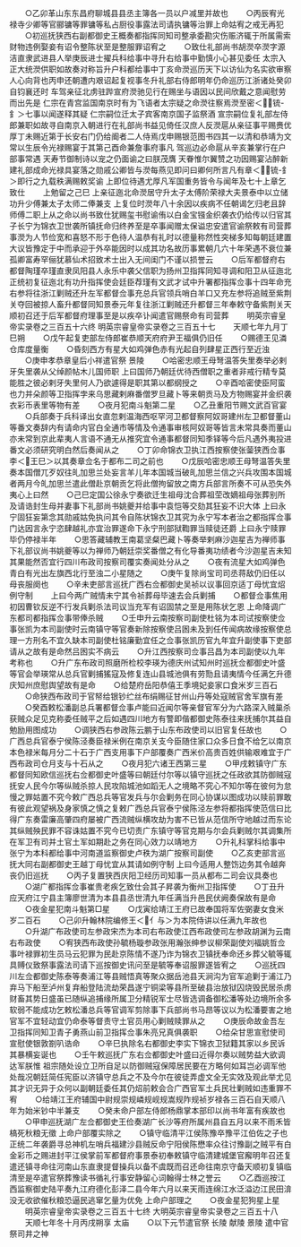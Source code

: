 <!-- { "loadSidebar": true } -->
　　○乙卯革山东东昌府聊城县县丞主簿各一员以户减里并故也
　　○丙辰宥光禄寺少卿等官郦镛等罪镛等私占厨役事露法司请执镛等治罪上命姑宥之戒无再犯
　　○初巡抚狭西右副都御史王概奏都指挥同知司整承委勘灾伤赈济辄于所属需索财物违例娶妾有诏令整陈状至是整服罪诏宥之
　　○致仕礼部尚书胡濙卒濙字源洁直隶武进县人举庚辰进士擢兵科给事中寻升右给事中勤慎小心甚见委任  太宗入正大统濙供职如故奏对称旨升户科都给事中丁亥命濙巡历天下以访仙为名实欲审察人心向背也丙申还朝遭内艰诏起复视事冬升礼部右侍郎明年仍命巡历江浙诸处癸卯自钧襄还时  车驾亲征北虏驻跸宣府濙驰见行在赐坐与语因以民间欣戴之意闻慰劳而出先是  仁宗在青宫监国南京时有为飞语者太宗疑之命濙往察焉濙至密＜锍-釒＞七事以闻遂释其疑  仁宗嗣位迁太子宾客南京国子监祭酒  宣宗嗣位复礼部左侍郎兼职如故寻自南京入朝进行在礼部尚书益见倚任汉庶人反濙扈从亲征事平赐赉优厚丁未赐近第于长安右门仍给阍者二人侍焉戊申赐银范图书四其一以清和恭靖为文常以生辰令光禄赐宴于其第己酉命兼詹事府事凡  驾巡边必命扈从辛亥兼掌行在户部事常遇  天寿节御制诗以宠之仍面谕之曰朕茂膺  天眷惟尔翼赞之功因赐宴沾醉新建礼部成命光禄具宴落之勋戚公卿皆与濙每燕见即问曰卿何所言凡有章＜锍-釒＞即行之九载秩满赐敕奖谕  上即位待遇尤厚凡军国重务皆令与闻年及七十上章乞致仕
　　上勉留之己巳  上亲征迤北命濙居守升太子太傅阶荣禄大夫景泰中以立储功升少傅兼太子太师二俸兼支  上复位时濙年八十余因以疾病不任朝谒乞归老且辞师傅二职上从之命以尚书致仕犹赐玺书慰谕侑以白金宝镪金织袭衣仍给传以归官其子长宁为锦衣卫世袭所镇抚命归终养至是卒事闻赠太保谥忠安遣官谕祭敕有司营葬事濙为人节俭宽和喜怒不形于色待人温恭有礼时以德量称然性突梯多知每朝廷建置大议皆豫定于中而承迎于外卒能因时以成其功名故历事累朝几六十年荣遇不衰位兼孤卿富寿罕俪犹慕仙术招致术士出入无间闺门不谨以损誉云
　　○后军都督府右都督陶瑾卒瑾直隶凤阳县人永乐中袭父信职为扬州卫指挥同知寻调和阳卫从征迤北正统初复征迤北有功升指挥使会廷臣荐瑾有文武才试中升署都指挥佥事十四年命充右参将往浙江剿贼还升左军都督佥事充总兵官领兵哨白羊口又充左参将追贼至紫荆关夺回被掠人畜升都督同知景泰元年复往浙江剿贼还升都督三年奉敕守备紫荆关天顺初召还于后军都督府理事至是以疾卒讣闻遣官赐祭命有司营葬
　　明英宗睿皇帝实录卷之三百五十六终
明英宗睿皇帝实录卷之三百五十七
　　天顺七年九月丁巳朔
　　○戊午起复吏部左侍郎崔恭顺天府府尹王福俱仍旧任
　　○赐德王见潾仓库度量衡
　　○昏刻西方有星大如鸡弹色赤有光起自列肆星正西行至近浊
　　○庚申孝恭章皇后小祥遣官祭  景陵
　　○哈密忠顺王母弩温答失里奏举必剌牙失里袭从父绰颜帖木儿国师职  上曰国师乃朝廷优待西僧职之重者非戒行精专莫能胜之彼必剌牙失里何人乃欲遽得是职其第以都纲授之
　　○辛酉哈密使臣阿蛮也力并朵颜等卫指挥孛来乌思藏剌麻番僧罗旦藏卜等来朝贡马及方物赐宴并金织袭衣彩币表里等物有差
　　○夜月犯南斗魁第二星
　　○乙丑重阳节赐文武百官宴
　　○兵部奏于兵科译出女直忽剌温海西呕罕河卫都督察阿奴哥建州左卫都督董山等番文奏辞内有请命内官白全通市等情及令通事审核阿奴哥等皆言未常具奏而董山亦未常到京此辈夷人言语不通无从推究宜令通事都督同知季铎等今后凡遇外夷投进番文必须研究明白然后奏闻从之
　　○丁卯命锦衣卫执江西按察使张蓥狭西佥事李＜王巳＞以其奏章佥名于都布二司之前也
　　○戊辰哈密忠顺王母弩温答失里奏本国僧兀歹奴往癿加思兰处妄言羊儿年本国城当破癿加思兰信之兴兵攻围本国城者两月今癿加思兰遣此僧赴京朝贡乞将此僧拘留放之南方兵部言所奏不可从恐失外夷心上曰然
　　○己巳定国公徐永宁奏欲迁生祖母沈合葬祖茔改嫡祖母张葬别所及请诰封生母并妻事下礼部尚书姚夔并给事中袁恺等交劾其狂妄不识大体  上曰永宁固狂妄第念其勋戚姑免执问其令自陈状锦衣卫其究为永宁写本者治之都指挥佥事门达因言永宁恣肆越礼亦宜治罪遂命下永宁刑部狱鞫罪当赎徒还爵  上曰永宁赎罪毕仍停禄半年
　　○思答藏辅教王南葛坚粲巴藏卜等奏举剌麻沙迦星吉为禅师事下礼部议尚书姚夔等以为禅师乃朝廷崇奖番僧之有化导番夷功绩者今沙迦星吉未知其果能然否宜行四川布政司按察司覆实奏闻处分从之
　　○夜有流星大如鸡弹色青白有光出左旗西北行至浊二小星随之
　　○庚午复除尚宝司司丞蒋敌仍旧任以母丧服阕也
　　○辛未吏部言巡抚广西右佥都御史吴祯以议事回京适丁母忧宜炤例守制
　　上曰今两广贼情未宁其令祯葬母毕速去会兵剿捕
　　○都督佥事焦用初因曹钦反逆不行发兵剿杀法司议当充军有诏固禁之至是用陈状乞恩  上命降调广东都司都指挥佥事带俸杀贼
　　○壬申升云南按察司副使杜铭为本司试按察使佥事张凯为本司副使时云南镇守等官奏新除按察使吕囦未及到任传闻病故缘按察使总理一方刑名不宜久缺本司副使杜铭廉勤宜任之佥事张凯历官九年宜升副使事下吏部请从之故有是命然吕囦实不病云
　　○升江西按察司佥事吕昌为本司副使以九年考称也
　　○升广东布政司照磨所检校李瑛为德庆州试知州时巡抚佥都御史叶盛等官会举瑛常从总兵官剿捕猺寇及修复连山县城池俱有劳勚且请夷情今任满乞升德庆知州庶慰舆望故有是命
　　○给楚府岳阳恭僖王季境妃妾家口食米岁三百石
　　○命狭西布政司于官帑给银钞纻丝布绢赐征甘州山丹等处寇贼官舍军旗有差
　　○癸酉敕松潘副总兵署都督佥事卢能曰近闻尔等亲督官军分为六路深入贼巢杀获贼众足见克称委任贼平之后如遇四川地方有警即偕都御史陈泰往来抚捕尔其益自勉励用图成功
　　○调狭西右参政陈云鹏于山东布政使司以旧官复任故也
　　○广西总兵官泰宁侯陈泾奏臣禄米例在南京关支今臣随住家口众多日食不给乞以南京本色禄米每月分二十石于广西支用事下户部覆奏广西米价高贵百姓供输艰难宜于广西布政司仓月支与十石从之
　　○夜月犯六诸王西第三星
　　○甲戌敕镇守广东都督同知欧信巡抚右佥都御史叶盛等曰朝廷付尔等以镇守巡抚之任政欲其防御贼寇抚安人民今尔等纵贼杀掠人民攻陷城池如蹈无人之境略不究心不知尔等在彼何为怠慢之罪姑置不究今敕广西总兵等官发兵与尔会剿务在同心协谋以图成功以赎前罪敢有彼此观望祸及身家慎之慎之复敕广西总兵官泰宁侯陈泾左参将都指挥使范信曰比得广东奏雷廉高肇四府屡被广西流贼纵横攻劫为害不已皆从范信所守地越过而东论其纵贼殃民罪不容诛姑置不究今已切责广东镇守等官克期与尔会兵剿贼尔其调集所在军卫有司并土官土军如期赴之务在同心效力以靖地方
　　○升礼科掌科给事中张宁为本科都给事中河南道监察御史卢秩为湖广按察司副使
　　○乙亥吏部言巡抚大同右副都御史王越丁母忧宜从其请如例守制  上曰今适用人整饬边务其令越奔丧仍旧巡抚
　　○丙子复置狭西庆阳卫经历司知事一员从都布二司会议具奏也
　　○湖广都指挥佥事崔贵老疾乞致仕会其子昇袭为衡州卫指挥使
　　○丁丑升应天府江宁县主簿廖世清为本县县丞世清九年任满当升邑民伏阙奏保故有是命
　　○夜金星犯南斗魁第□星
　　○戊寅给靖江王府已故奉国将军佐弼妻女食米岁二百石
　　○己卯升翰林院编修王＜亻与＞为本院侍讲以任满九年故也
　　○升湖广布政使司左参政宋杰为本司右布政使江西布政使司左参政胡渊为云南右布政使
　　○宥狭西布政使孙毓杨璇参政张用瀚张绅参议柳荣副使刘福姚哲佥事叶禄罪初生员马云犯罪为民赴京陈情不遂乃诈为锦衣卫镇抚奉命还乡葬父毓等辄具赙仪致祭事露法司请下巡按御史讯问至是毓等奉诏服罪遂皆宥之
　　○巡抚四川左佥都御史陈泰等奏浦江等县贼悟真等聚众据岳池县天涧沟为官军追剿于浦江乃弃马下船至泸州复弃船登陆流劫荣昌遂宁铜梁等县所至破县治放狱囚烧毁民居杀虏财畜其势日盛虽已随纵追捕缘所属卫分精锐军士尽皆选调备御松潘等处边境所余多软弱不能成功乞敕松潘总兵等官调军剪除事下兵部尚书马昂等议以为松潘要害之地官军不宜轻动宜仍命泰等督责守土官员用心剿贼赎罪从之
　　○庚辰命故金吾左卫指挥同知卫青子勇燕山前卫指挥佥事朱亮兄真俱袭职
　　○给朵甘思宣慰使司宣慰使银敦劄叭诰命
　　○辛巳执除名右都御史李实下锦衣卫狱籍其家以乡民诉其暴横妄诞也
　　○壬午敕巡抚广东右佥都御史叶盛曰近得尔奏以贼势益大欲调达军朕惟  祖宗随处设立卫所自足以防御贼寇保障居民要在方略何如耳岂必调军他处哉况朝廷简任宪臣以济镇守总兵之不及今尔在彼徒弄虚文全无实效及观此举尤见其才识无异于众何以副朝廷委任其仍炤前敕会合广西官军土兵民壮剿贼如违重罪不宥
　　○给靖江王府辅国中尉规崇规嶙规岘规嵩规阼规祯岁禄各三百石自天顺八年为始米钞中半兼支
　　○癸未命户部左侍郎杨鼎掌本部印以尚书年富有疾故也
　　○甲申巡抚湖广左佥都御史王俭奏湖广长沙等府所属州县自五月以来不雨禾皆槁死秋粮无徵  上命户部覆实除之
　　○镇守临清平江侯陈豫卒豫平江伯佐之子也正统二年袭爵寻总神机左哨兵福建沙县贼反命宁阳侯陈懋率众往讨豫副之贼平有白金彩币之赐进封平江侯掌前军都督府事景泰初奉敕镇守临清建城堡官廨明年召还复遣还镇寻命往河南山东直隶提督操兵以备不虞既而召还命往南京守备天顺初复镇临清至是卒遣官祭葬豫读书循礼行事安静留心词翰得士林之誉云
　　○乙酉巡按江西监察御史陆平奏九江府德化彭泽二县今年六月以来天雨连绵江水泛溢边江民田渰没无收欲催秋粮恐逼民逃窜乞量为优免  上命户部理之
　　○夜金星犯狗星上星
　　明英宗睿皇帝实录卷之三百五十七终
大明英宗睿皇帝实录卷之三百五十八
　　天顺七年冬十月丙戌朔享  太庙
　　○以下元节遣官祭  长陵  献陵  景陵  遣中官祭司井之神
